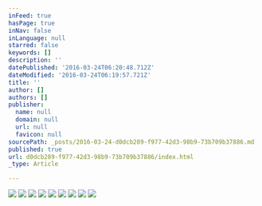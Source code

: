 ```yaml
---
inFeed: true
hasPage: true
inNav: false
inLanguage: null
starred: false
keywords: []
description: ''
datePublished: '2016-03-24T06:20:48.712Z'
dateModified: '2016-03-24T06:19:57.721Z'
title: ''
author: []
authors: []
publisher:
  name: null
  domain: null
  url: null
  favicon: null
sourcePath: _posts/2016-03-24-d0dcb289-f977-42d3-98b9-73b709b37886.md
published: true
url: d0dcb289-f977-42d3-98b9-73b709b37886/index.html
_type: Article

---
```

![](https://the-grid-user-content.s3-us-west-2.amazonaws.com/8cd21cc8-f9b4-42fc-87ff-a69354155032.jpg)
![](https://the-grid-user-content.s3-us-west-2.amazonaws.com/dfad2820-7814-419d-976f-2f5bef319f23.jpg)
![](https://the-grid-user-content.s3-us-west-2.amazonaws.com/72c1b5e9-70b7-4d76-abb0-73021203cb9a.jpg)
![](https://the-grid-user-content.s3-us-west-2.amazonaws.com/955bea4c-21c5-476d-8ad6-eeffa67bc5a5.jpg)
![](https://the-grid-user-content.s3-us-west-2.amazonaws.com/b50c943a-20b1-4663-957d-f591131304fd.jpg)
![](https://the-grid-user-content.s3-us-west-2.amazonaws.com/54184aa5-60cf-438a-9e1f-a787c8be9638.jpg)
![](https://the-grid-user-content.s3-us-west-2.amazonaws.com/da9c4ccf-6b41-44ca-9628-953cfbecb04a.jpg)
![](https://the-grid-user-content.s3-us-west-2.amazonaws.com/76153610-8ee0-41f9-aec1-244189d28a1d.jpg)
![](https://the-grid-user-content.s3-us-west-2.amazonaws.com/ad6c68da-04d9-4d5b-a228-47870f693025.jpg)